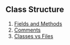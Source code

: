 ## Class Structure

1. [Fields and Methods](fields-methods/README.md)
2. [Comments]()
3. [Classes vs Files]()
